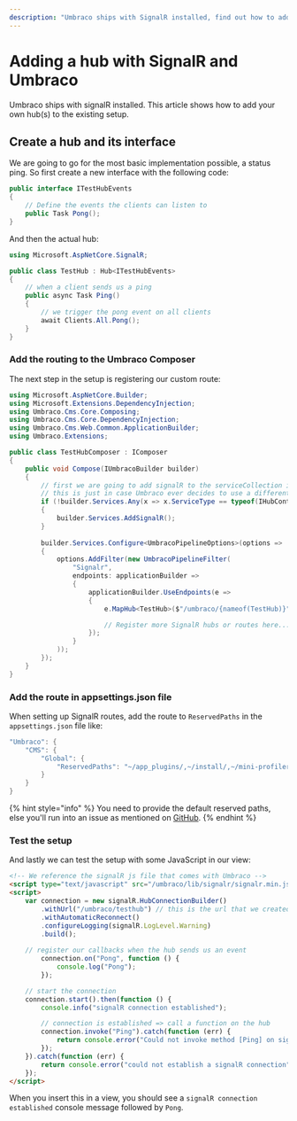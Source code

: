 ```yaml
---
description: "Umbraco ships with SignalR installed, find out how to add your own hub(s) to the existing setup"
---
```


# Adding a hub with SignalR and Umbraco

Umbraco ships with signalR installed. This article shows how to add your own hub(s) to the existing setup.

## Create a hub and its interface

We are going to go for the most basic implementation possible, a status ping. So first create a new interface with the following code:

```csharp
public interface ITestHubEvents
{
    // Define the events the clients can listen to
    public Task Pong();
}
```

And then the actual hub:

```csharp
using Microsoft.AspNetCore.SignalR;

public class TestHub : Hub<ITestHubEvents>
{
    // when a client sends us a ping
    public async Task Ping()
    {
        // we trigger the pong event on all clients
        await Clients.All.Pong();
    }
}
```

### Add the routing to the Umbraco Composer

The next step in the setup is registering our custom route:

```csharp
using Microsoft.AspNetCore.Builder;
using Microsoft.Extensions.DependencyInjection;
using Umbraco.Cms.Core.Composing;
using Umbraco.Cms.Core.DependencyInjection;
using Umbraco.Cms.Web.Common.ApplicationBuilder;
using Umbraco.Extensions;

public class TestHubComposer : IComposer
{
    public void Compose(IUmbracoBuilder builder)
    {
        // first we are going to add signalR to the serviceCollection if no hubs have been added yet
        // this is just in case Umbraco ever decides to use a different technology
        if (!builder.Services.Any(x => x.ServiceType == typeof(IHubContext<>)))
        {
            builder.Services.AddSignalR();
        }
        
        builder.Services.Configure<UmbracoPipelineOptions>(options =>
        {
            options.AddFilter(new UmbracoPipelineFilter(
                "Signalr",
                endpoints: applicationBuilder =>
                {
                    applicationBuilder.UseEndpoints(e =>
                    {
                        e.MapHub<TestHub>($"/umbraco/{nameof(TestHub)}");

                        // Register more SignalR hubs or routes here...
                    });
                }
            ));
        });
    }
}
```

### Add the route in appsettings.json file

When setting up SignalR routes, add the route to `ReservedPaths` in the `appsettings.json` file like:

```cs
"Umbraco": {
    "CMS": {
        "Global": {
            "ReservedPaths": "~/app_plugins/,~/install/,~/mini-profiler-resources/,~/umbraco/,~/umbraco/testhub/,"
        }
    }
}
```

{% hint style="info" %}
You need to provide the default reserved paths, else you'll run into an issue as mentioned on [GitHub](https://github.com/umbraco/Umbraco-CMS/issues/12965).
{% endhint %}

### Test the setup

And lastly we can test the setup with some JavaScript in our view:

```html
<!-- We reference the signalR js file that comes with Umbraco -->
<script type="text/javascript" src="/umbraco/lib/signalr/signalr.min.js"></script>
<script>
    var connection = new signalR.HubConnectionBuilder()
        .withUrl("/umbraco/testhub") // this is the url that we created in the routing `TestHubRoutes.GetTestHubRoute()`
        .withAutomaticReconnect()
        .configureLogging(signalR.LogLevel.Warning)
        .build();
    
    // register our callbacks when the hub sends us an event
        connection.on("Pong", function () {
            console.log("Pong");
        });

    // start the connection
    connection.start().then(function () {
        console.info("signalR connection established");

        // connection is established => call a function on the hub
        connection.invoke("Ping").catch(function (err) {
            return console.error("Could not invoke method [Ping] on signalR connection", err.toString());
        });
    }).catch(function (err) {
        return console.error("could not establish a signalR connection", err.toString());
    });
</script>
```

When you insert this in a view, you should see a `signalR connection established` console message followed by `Pong`.
